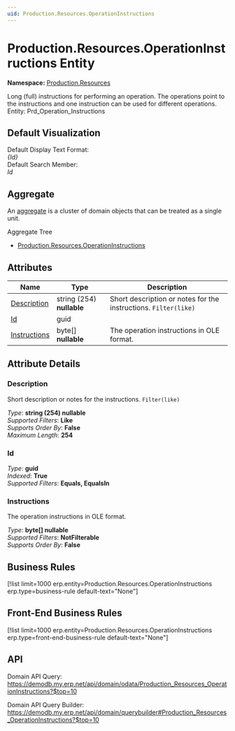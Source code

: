 ```yaml
---
uid: Production.Resources.OperationInstructions
---
```

# Production.Resources.OperationInstructions Entity

**Namespace:** [Production.Resources](Production.Resources.md)  

Long (full) instructions for performing an operation. The operations point to the instructions and one instruction can be used for different operations. Entity: Prd_Operation_Instructions

## Default Visualization
Default Display Text Format:  
_{Id}_  
Default Search Member:  
_Id_  

## Aggregate
An [aggregate](https://docs.erp.net/tech/advanced/concepts/aggregates.html) is a cluster of domain objects that can be treated as a single unit.  

Aggregate Tree  
* [Production.Resources.OperationInstructions](Production.Resources.OperationInstructions.md)  

## Attributes

| Name | Type | Description |
| ---- | ---- | --- |
| [Description](Production.Resources.OperationInstructions.md#description) | string (254) __nullable__ | Short description or notes for the instructions. `Filter(like)` 
| [Id](Production.Resources.OperationInstructions.md#id) | guid |  
| [Instructions](Production.Resources.OperationInstructions.md#instructions) | byte[] __nullable__ | The operation instructions in OLE format. 


## Attribute Details

### Description

Short description or notes for the instructions. `Filter(like)`

_Type_: **string (254) __nullable__**  
_Supported Filters_: **Like**  
_Supports Order By_: **False**  
_Maximum Length_: **254**  

### Id

_Type_: **guid**  
_Indexed_: **True**  
_Supported Filters_: **Equals, EqualsIn**  

### Instructions

The operation instructions in OLE format.

_Type_: **byte[] __nullable__**  
_Supported Filters_: **NotFilterable**  
_Supports Order By_: **False**  



## Business Rules

[!list limit=1000 erp.entity=Production.Resources.OperationInstructions erp.type=business-rule default-text="None"]

## Front-End Business Rules

[!list limit=1000 erp.entity=Production.Resources.OperationInstructions erp.type=front-end-business-rule default-text="None"]

## API

Domain API Query:
<https://demodb.my.erp.net/api/domain/odata/Production_Resources_OperationInstructions?$top=10>

Domain API Query Builder:
<https://demodb.my.erp.net/api/domain/querybuilder#Production_Resources_OperationInstructions?$top=10>

